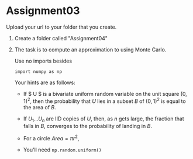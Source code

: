 # Assignment03
 
Upload your url to your folder that you create.

1. Create a folder called "Assignment04"
2. The task is to compute an approximation to  using Monte Carlo.

    Use no imports besides

    `import numpy as np`

    Your hints are as follows:

    * If $ U $ is a bivariate uniform random variable on the unit square $(0,1)^2$, then the probability that $U$ lies in a subset $B$ of $(0,1)^2$ is equal to the area of $B$.

    * If $U_1\ldots U_n$ are IID copies of $U$, then, as $n$ gets large, the fraction that falls in $B$, converges to the probability of landing in $B$.

    * For a circle $Area=\pi r^2$, 

    * You'll need `np.random.uniform()`
